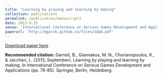 ```yaml
---
title: "Learning by playing and learning by making"
collection: publications
permalink: /publication/manuscript3
date: 2013-9-25
venue: 'International Conference on Serious Games Development and Applications'
paperurl: 'http://bgarnb.github.io/files/SGDA.pdf'
---
```



[Download paper here](http://bgarnb.github.io/files/SGDA.pdf)

<b> Recommended citation:</b> Garneli, B., Giannakos, M. N., Chorianopoulos, K., & Jaccheri, L. (2013, September). Learning by playing and learning by making. In International Conference on Serious Games Development and Applications (pp. 76-85). Springer, Berlin, Heidelberg.

